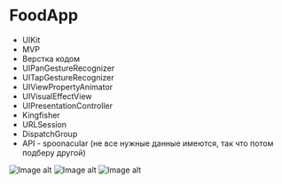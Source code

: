 # FoodApp

- UIKit
- MVP
- Верстка кодом
- UIPanGestureRecognizer 
- UITapGestureRecognizer 
- UIViewPropertyAnimator
- UIVisualEffectView
- UIPresentationController 
- Kingfisher
- URLSession
- DispatchGroup
- API - spoonacular (не все нужные данные имеются, так что потом подберу другой)

![Image alt](https://github.com/shanidzeann/Screenshots/blob/main/food1.png)
![Image alt](https://github.com/shanidzeann/Screenshots/blob/main/food2.png)
![Image alt](https://github.com/shanidzeann/Screenshots/blob/main/food3.png)
